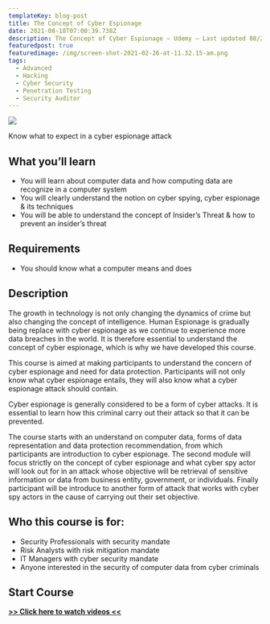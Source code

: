 ```yaml
---
templateKey: blog-post
title: The Concept of Cyber Espionage
date: 2021-08-18T07:00:39.738Z
description: The Concept of Cyber Espionage — Udemy — Last updated 08/2021
featuredpost: true
featuredimage: /img/screen-shot-2021-02-26-at-11.32.15-am.png
tags:
  - Advanced
  - Hacking
  - Cyber Security
  - Penetration Testing
  - Security Auditor
---
```

![](/img/screen-shot-2021-02-26-at-11.32.15-am.png)



Know what to expect in a cyber espionage attack

## What you’ll learn

* You will learn about computer data and how computing data are recognize in a computer system
* You will clearly understand the notion on cyber spying, cyber espionage & its techniques
* You will be able to understand the concept of Insider’s Threat & how to prevent an insider’s threat

## Requirements

* You should know what a computer means and does

## Description

The growth in technology is not only changing the dynamics of crime but also changing the concept of intelligence. Human Espionage is gradually being replace with cyber espionage as we continue to experience more data breaches in the world. It is therefore essential to understand the concept of cyber espionage, which is why we have developed this course.

This course is aimed at making participants to understand the concern of cyber espionage and need for data protection. Participants will not only know what cyber espionage entails, they will also know what a cyber espionage attack should contain.

Cyber espionage is generally considered to be a form of cyber attacks. It is essential to learn how this criminal carry out their attack so that it can be prevented.

The course starts with an understand on computer data, forms of data representation and data protection recommendation, from which participants are introduction to cyber espionage. The second module will focus strictly on the concept of cyber espionage and what cyber spy actor will look out for in an attack whose objective will be retrieval of sensitive information or data from business entity, government, or individuals. Finally participant will be introduce to another form of attack that works with cyber spy actors in the cause of carrying out their set objective.

## Who this course is for:

* Security Professionals with security mandate
* Risk Analysts with risk mitigation mandate
* IT Managers with cyber security mandate
* Anyone interested in the security of computer data from cyber criminals

## **Start Course**

**[\>> Click here to watch videos <<](https://www.fembed.com/p/ez073c-np0mkde5)**